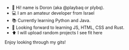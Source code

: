 - 👋 Hi! name is Doron (aka @playbaq or plybq).
- 💻 I am an amateur developer from Israel
- 📚 Currently learning Python and Java.
- 📝 Looking forward to learning JS, HTML, CSS and Rust.
- ⬆️ I will upload random projects I see fit here

Enjoy looking through my gits!
